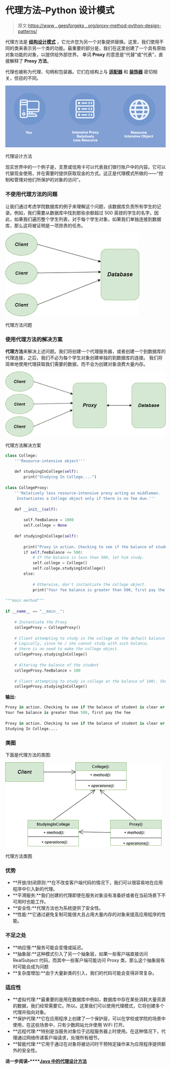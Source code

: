 # 代理方法–Python 设计模式

> 原文:[https://www . geesforgeks . org/proxy-method-python-design-patterns/](https://www.geeksforgeeks.org/proxy-method-python-design-patterns/)

代理方法是 **[结构设计模式](https://www.geeksforgeeks.org/design-patterns-set-1-introduction/)** ，它允许您为另一个对象提供替换。这里，我们使用不同的类来表示另一个类的功能。最重要的部分是，我们在这里创建了一个具有原始对象功能的对象，以提供给外部世界。
单词 **Proxy** 的意思是“代替”或“代表”，直接解释了 **Proxy 方法**。

代理也被称为代理、句柄和包装器。它们在结构上与 **[适配器](https://www.geeksforgeeks.org/adapter-method-python-design-patterns/)** 和 **[装饰器](https://www.geeksforgeeks.org/decorator-pattern/)** 密切相关，但目的不同。

![Proxy-design-method proxy design pattern python](img/b10f52341d7b3ec2a94e0d9e7aa0c908.png)

代理设计方法

现实世界中的一个例子是，支票或信用卡可以代表我们银行账户中的内容。它可以代替现金使用，并在需要时提供获取现金的方式。这正是代理模式所做的——“控制和管理对他们所保护的对象的访问”。

### 不使用代理方法的问题

让我们通过考虑学院数据库的例子来理解这个问题，该数据库负责所有学生的记录。例如，我们需要从数据库中找到那些余额超过 500 英镑的学生的名字。因此，如果我们遍历整个学生列表，对于每个学生对象，如果我们单独连接到数据库，那么这将被证明是一项昂贵的任务。

![Proxy-method-problem](img/20c39f4d0136be28fe9b57b4156b4d16.png)

代理方法问题

### 使用代理方法的解决方案

**代理方法**来解决上述问题。我们将创建一个代理服务器，或者创建一个到数据库的代理连接，之后，我们不必为每个学生对象创建单独的到数据库的连接。
我们将简单地使用代理获取我们需要的数据，而不会为创建对象浪费大量内存。

![Proxy-method-Solution](img/239162c77da1debf62ee2dbb4c8abab4.png)

代理方法解决方案

```py
class College:
    '''Resource-intensive object'''

    def studyingInCollege(self):
        print("Studying In College....")

class CollegeProxy:
    '''Relatively less resource-intensive proxy acting as middleman.
     Instantiates a College object only if there is no fee due.'''

    def __init__(self):

        self.feeBalance = 1000
        self.college = None

    def studyingInCollege(self):

        print("Proxy in action. Checking to see if the balance of student is clear or not...")
        if self.feeBalance <= 500:
            # If the balance is less than 500, let him study.
            self.college = College()
            self.college.studyingInCollege()
        else:

            # Otherwise, don't instantiate the college object.
            print("Your fee balance is greater than 500, first pay the fee")

"""main method"""

if __name__ == "__main__":

    # Instantiate the Proxy
    collegeProxy = CollegeProxy()

    # Client attempting to study in the college at the default balance of 1000.
    # Logically, since he / she cannot study with such balance,
    # there is no need to make the college object.
    collegeProxy.studyingInCollege()

    # Altering the balance of the student
    collegeProxy.feeBalance = 100

    # Client attempting to study in college at the balance of 100\. Should succeed.
    collegeProxy.studyingInCollege()
```

**输出:**

```py
Proxy in action. Checking to see if the balance of student is clear or not...
Your fee balance is greater than 500, first pay the fee

Proxy in action. Checking to see if the balance of student is clear or not...
Studying In College....

```

### 类图

下面是代理方法的类图:

![Proxy-method-Class-Diagram](img/1fe22acfc38c0bcf3393789df2245e39.png)

代理方法类图

### 优势

*   **开放/封闭原则:**在不改变客户端代码的情况下，我们可以很容易地在应用程序中引入新的代理。
*   **平滑服务:**我们创建的代理即使在服务对象没有准备好或者在当前场景下不可用时也能工作。
*   **安全性:**代理方法也为系统提供了安全性。
*   **性能:**它通过避免复制可能很大且占用大量内存的对象来提高应用程序的性能。

### 不足之处

*   **响应慢:**服务可能会变慢或延迟。
*   **抽象层:**这种模式引入了另一个抽象层，如果一些客户端直接访问 RealSubject 代码，而其中一些客户端可能访问 Proxy 类，那么这个抽象层有时可能会成为问题
*   **复杂度增加:**由于大量新类的引入，我们的代码可能会变得非常复杂。

### 适应性

*   **虚拟代理:**最重要的是用在数据库中例如，数据库中存在某些消耗大量资源的数据，我们经常需要它。所以。这里我们可以使用代理模式，它将创建多个代理并指向对象。
*   **保护代理:**它在应用程序上创建了一个保护层，可以在学校或学院的场景中使用，在这些场景中，只有少数网站允许使用 WiFi 打开。
*   **远程代理:**特别是当服务对象位于远程服务器上时使用。在这种情况下，代理通过网络传递客户端请求，处理所有细节。
*   **智能代理:**它用于通过在对象将被访问时干预特定操作来为应用程序提供额外的安全性。

**进一步阅读–****[Java 中的代理设计方法](https://www.geeksforgeeks.org/proxy-design-pattern/)**